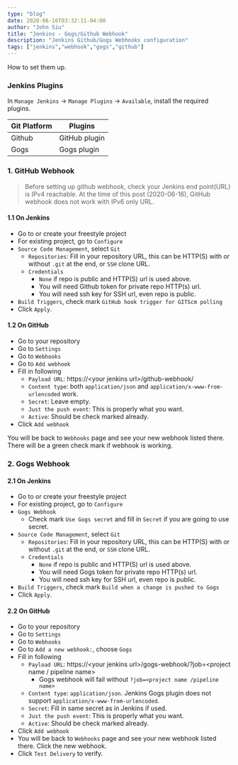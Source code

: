 ```yaml
---
type: "blog"
date: 2020-06-16T03:32:11-04:00
author: "John Siu"
title: "Jenkins - Gogs/Github Webhook"
description: "Jenkins Github/Gogs Webhooks configuration"
tags: ["jenkins","webhook","gogs","github"]
---
```

How to set them up.
<!--more-->

### Jenkins Plugins

In `Manage Jenkins` -> `Manage Plugins` -> `Available`, install the required plugins.

Git Platform|Plugins
---|---
Github|GitHub plugin
Gogs|Gogs plugin

### 1. GitHub Webhook

> Before setting up github webhook, check your Jenkins end point(URL) is IPv4 reachable. At the time of this post (2020-06-16), GitHub webhook does not work with IPv6 only URL.

#### 1.1 On Jenkins

- Go to or create your freestyle project
- For existing project, go to `Configure`
- `Source Code Management`, select `Git`
  - `Repositories`: Fill in your repository URL, this can be HTTP(S) with or without `.git` at the end, or `SSH` clone URL.
  - `Credentials`
    - `None` if repo is public and HTTP(S) url is used above.
    - You will need Github token for private repo HTTP(s) url.
    - You will need ssh key for SSH url, even repo is public.
- `Build Triggers`, check mark `GitHub hook trigger for GITScm polling`
- Click `Apply`.

#### 1.2 On GitHub

- Go to your repository
- Go to `Settings`
- Go to `Webhooks`
- Go to `Add webhook`
- Fill in following
  - `Payload URL`: https://\<your jenkins url\>/github-webhook/
  - `Content type`: both `application/json` and `application/x-www-from-urlencoded` work.
  - `Secret`: Leave empty.
  - `Just the push event`: This is properly what you want.
  - `Active`: Should be check marked already.
- Click `Add webhook`

You will be back to `Webhooks` page and see your new webhook listed there. There will be a green check mark if webhook is working.

### 2. Gogs Webhook

#### 2.1 On Jenkins

- Go to or create your freestyle project
- For existing project, go to `Configure`
- `Gogs Webhook`
  - Check mark `Use Gogs secret` and fill in `Secret` if you are going to use secret.
- `Source Code Management`, select `Git`
  - `Repositories`: Fill in your repository URL, this can be HTTP(S) with or without `.git` at the end, or `SSH` clone URL.
  - `Credentials`
    - `None` if repo is public and HTTP(S) url is used above.
    - You will need Gogs token for private repo HTTP(s) url.
    - You will need ssh key for SSH url, even repo is public.
- `Build Triggers`, check mark `Build when a change is pushed to Gogs`
- Click `Apply`.

#### 2.2 On GitHub

- Go to your repository
- Go to `Settings`
- Go to `Webhooks`
- Go to `Add a new webhook:`, choose `Gogs`
- Fill in following
  - `Payload URL`: https://\<your jenkins url\>/gogs-webhook/?job=\<project name / pipeline name\>
    - Gogs webhook will fail without `?job=<project name /pipeline name>`
  - `Content type`: `application/json`. Jenkins Gogs plugin does not support `application/x-www-from-urlencoded`.
  - `Secret`: Fill in same secret as in Jenkins if used.
  - `Just the push event`: This is properly what you want.
  - `Active`: Should be check marked already.
- Click `Add webhook`
- You will be back to `Webhooks` page and see your new webhook listed there. Click the new webhook.
- Click `Test Delivery` to verify.